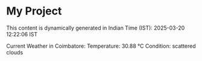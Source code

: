 # My Project

This content is dynamically generated in Indian Time (IST): 2025-03-20 12:22:06 IST


Current Weather in Coimbatore:
Temperature: 30.88 °C
Condition: scattered clouds
